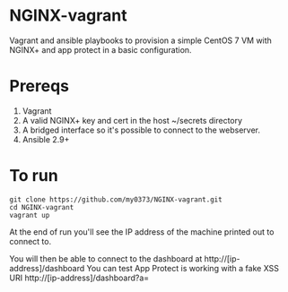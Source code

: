# NGINX-vagrant
Vagrant and ansible playbooks to provision a simple CentOS 7  VM with NGINX+ and app protect in a basic configuration.

# Prereqs
1) Vagrant
2) A valid NGINX+ key and cert in the host ~/secrets directory
3) A bridged interface so it's possible to connect to the webserver.
4) Ansible 2.9+


# To run

    git clone https://github.com/my0373/NGINX-vagrant.git
    cd NGINX-vagrant
    vagrant up
    
    
At the end of run you'll see the IP address of the machine printed out to connect to.


You will then be able to connect to the dashboard at http://[ip-address]/dashboard
You can test App Protect is working with a fake XSS URI
    http://[ip-address]/dashboard?a=<script>


# Official documentation
### Admin install guide
https://docs.nginx.com/nginx-app-protect/admin-guide/install

### Configuring App-protect
https://docs.nginx.com/nginx-app-protect/configuration/

### Policy authoring guide
https://docs.nginx.com/nginx-app-protect/configuration/#policy-authoring-and-tuning
